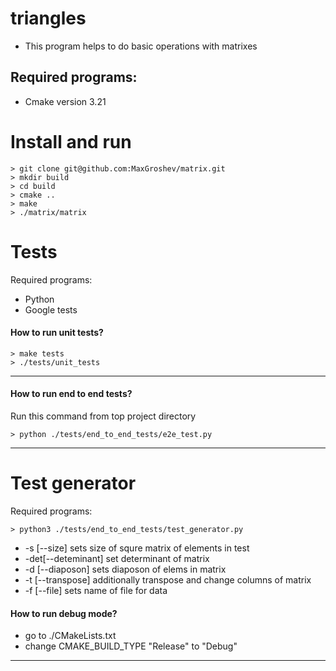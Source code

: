 # triangles
- This program helps to do basic operations with matrixes

## Required programs:

-  Cmake version  3.21


# Install and run
```
> git clone git@github.com:MaxGroshev/matrix.git
> mkdir build
> cd build
> cmake ..
> make
> ./matrix/matrix

```

# Tests
Required programs:

- Python
- Google tests


#### How to run unit tests?
```
> make tests
> ./tests/unit_tests
```
---

#### How to run end to end tests?
Run this command from top project directory
```
> python ./tests/end_to_end_tests/e2e_test.py

```
---

# Test generator
Required programs:

```
> python3 ./tests/end_to_end_tests/test_generator.py

```
 - -s  [--size] sets size of squre matrix of elements in test
 - -det[--deteminant] set determinant of matrix
 - -d  [--diaposon] sets diaposon of elems in matrix
 - -t  [--transpose] additionally transpose and change columns of matrix
 - -f [--file] sets name of file for data

#### How to run debug mode?
- go to  ./CMakeLists.txt
- change CMAKE_BUILD_TYPE "Release" to "Debug"

---
